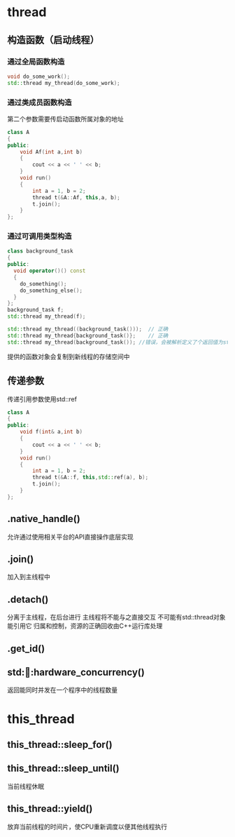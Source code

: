# thread

## 构造函数（启动线程）

### 通过全局函数构造

```cpp
void do_some_work();
std::thread my_thread(do_some_work);
```

### 通过类成员函数构造

第二个参数需要传启动函数所属对象的地址

```cpp
class A
{
public:
	void Af(int a,int b)
	{
		cout << a << ' ' << b;
	}
	void run()
	{
		int a = 1, b = 2;
		thread t(&A::Af, this,a, b);
		t.join();
	}
};
```

### 通过可调用类型构造

```cpp
class background_task
{
public:
  void operator()() const
  {
    do_something();
    do_something_else();
  }
};
background_task f;
std::thread my_thread(f);

std::thread my_thread((background_task()));  // 正确
std::thread my_thread{background_task()};    // 正确
std::thread my_thread(background_task()); //错误，会被解析定义了个返回值为std::thread的函数
```

提供的函数对象会复制到新线程的存储空间中

## 传递参数

传递引用参数使用std::ref

```cpp
class A
{
public:
	void f(int& a,int b)
	{
		cout << a << ' ' << b;
	}
	void run()
	{
		int a = 1, b = 2;
		thread t(&A::f, this,std::ref(a), b);
		t.join();
	}
};
```



## .native_handle()

允许通过使用相关平台的API直接操作底层实现

## .join()

加入到主线程中

## .detach()

分离于主线程，在后台进行
主线程将不能与之直接交互
不可能有std::thread对象能引用它
归属和控制，资源的正确回收由C++运行库处理

## .get_id()

## std::thread::hardware_concurrency()

返回能同时并发在一个程序中的线程数量

# this_thread

## this_thread::sleep_for()

## this_thread::sleep_until()

当前线程休眠

## this_thread::yield()

放弃当前线程的时间片，使CPU重新调度以便其他线程执行